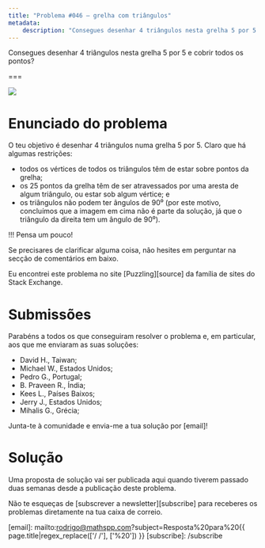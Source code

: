 ```yaml
---
title: "Problema #046 – grelha com triângulos"
metadata:
    description: "Consegues desenhar 4 triângulos nesta grelha 5 por 5 e cobrir todos os pontos?"
---
```


Consegues desenhar 4 triângulos nesta grelha 5 por 5 e cobrir todos os pontos?

===

![](thumbnail.svg)

# Enunciado do problema

O teu objetivo é desenhar 4 triângulos numa grelha 5 por 5.
Claro que há algumas restrições:

 - todos os vértices de todos os triângulos têm de estar sobre pontos da grelha;
 - os 25 pontos da grelha têm de ser atravessados por uma aresta de algum triângulo,
 ou estar sob algum vértice; e
 - os triângulos não podem ter ângulos de 90⁰ (por este motivo, concluímos que a imagem em cima não é parte da solução, já que o triângulo da direita tem um ângulo de 90⁰).

!!! Pensa um pouco!

Se precisares de clarificar alguma coisa, não hesites em perguntar na secção de comentários em baixo.

Eu encontrei este problema no site [Puzzling][source] da família
de sites do Stack Exchange.


# Submissões

Parabéns a todos os que conseguiram resolver o problema e,
em particular, aos que me enviaram as suas soluções:

 - David H., Taiwan;
 - Michael W., Estados Unidos;
 - Pedro G., Portugal;
 - B. Praveen R., Índia;
 - Kees L., Países Baixos;
 - Jerry J., Estados Unidos;
 - Mihalis G., Grécia;

Junta-te à comunidade e envia-me a tua solução por [email]!


# Solução

Uma proposta de solução vai ser publicada aqui quando tiverem passado duas semanas desde a publicação deste problema.


Não te esqueças de [subscrever a newsletter][subscribe] para receberes os problemas diretamente na tua caixa de correio.

[email]: mailto:rodrigo@mathspp.com?subject=Resposta%20para%20{{ page.title|regex_replace(['/ /'], ['%20']) }}
[subscribe]: /subscribe
